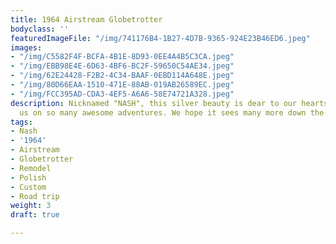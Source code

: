 ```yaml
---
title: 1964 Airstream Globetrotter
bodyclass: ''
featuredImageFile: "/img/741176B4-1B27-4D7B-9365-924E23B46ED6.jpeg"
images:
- "/img/C5582F4F-BCFA-4B1E-8D93-0EE4A4B5C3CA.jpeg"
- "/img/EBB98E4E-6D63-4BF6-BC2F-59650C54AE34.jpeg"
- "/img/62E24428-F2B2-4C34-BAAF-0EBD114A648E.jpeg"
- "/img/80D66EAA-1510-471E-88AB-019AB26589EC.jpeg"
- "/img/FCC395AD-CDA3-4EF5-A6A6-58E74721A328.jpeg"
description: Nicknamed "NASH", this silver beauty is dear to our hearts. It has taken
  us on so many awesome adventures. We hope it sees many more down the road.
tags:
- Nash
- '1964'
- Airstream
- Globetrotter
- Remodel
- Polish
- Custom
- Road trip
weight: 3
draft: true

---
```


